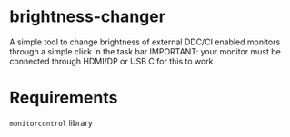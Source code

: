 # brightness-changer
A simple tool to change brightness of external DDC/CI enabled monitors through a simple click in the task bar
IMPORTANT: your monitor must be connected through HDMI/DP or USB C for this to work

# Requirements
```monitorcontrol``` library

